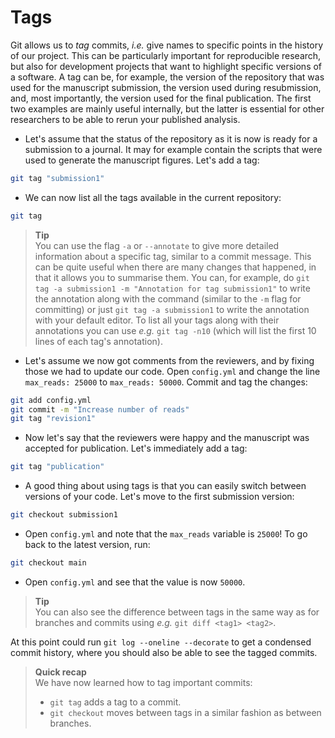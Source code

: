 # Tags

Git allows us to *tag* commits, *i.e.* give names to specific points in the
history of our project. This can be particularly important for reproducible
research, but also for development projects that want to highlight specific
versions of a software. A tag can be, for example, the version of the repository
that was used for the manuscript submission, the version used during
resubmission, and, most importantly, the version used for the final publication.
The first two examples are mainly useful internally, but the latter is essential
for other researchers to be able to rerun your published analysis.

* Let's assume that the status of the repository as it is now is ready for
  a submission to a journal. It may for example contain the scripts that were
  used to generate the manuscript figures. Let's add a tag:

```bash
git tag "submission1"
```

* We can now list all the tags available in the current repository:

```bash
git tag
```

> **Tip** <br>
> You can use the flag `-a` or `--annotate` to give more detailed information
> about a specific tag, similar to a commit message. This can be quite useful
> when there are many changes that happened, in that it allows you to
> summarise them. You can, for example, do `git tag -a submission1 -m
> "Annotation for tag submission1"` to write the annotation along with the
> command (similar to the `-m` flag for committing) or just `git tag -a
> submission1` to write the annotation with your default editor. To list all
> your tags along with their annotations you can use *e.g.* `git tag -n10`
> (which will list the first 10 lines of each tag's annotation).

* Let's assume we now got comments from the reviewers, and by fixing
  those we had to update our code. Open `config.yml` and change the line
  `max_reads: 25000` to `max_reads: 50000`. Commit and tag the changes:

```bash
git add config.yml
git commit -m "Increase number of reads"
git tag "revision1"
```

* Now let's say that the reviewers were happy and the manuscript was
  accepted for publication. Let's immediately add a tag:

```bash
git tag "publication"
```

* A good thing about using tags is that you can easily switch between versions
  of your code. Let's move to the first submission version:

```bash
git checkout submission1
```

* Open `config.yml` and note that the `max_reads` variable is `25000`! To go
  back to the latest version, run:

```bash
git checkout main
```

* Open `config.yml` and see that the value is now `50000`.

> **Tip** <br>
> You can also see the difference between tags in the same way as for
> branches and commits using *e.g.* `git diff <tag1> <tag2>`.

At this point could run `git log --oneline --decorate` to get a condensed
commit history, where you should also be able to see the tagged commits.

> **Quick recap** <br>
> We have now learned how to tag important commits: <br>
> * `git tag` adds a tag to a commit. <br>
> * `git checkout` moves between tags in a similar fashion as between
>   branches.
